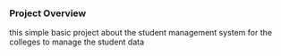 ### Project Overview

 this simple basic project about the student management system for the colleges to manage the student data 


